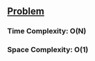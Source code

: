 ## [Problem](https://practice.geeksforgeeks.org/problems/flattening-a-linked-list/1)

### Time Complexity: O(N)
### Space Complexity: O(1)
